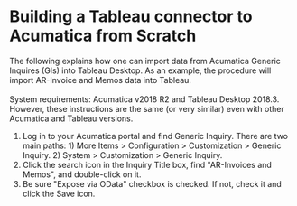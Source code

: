 # Building a Tableau connector to Acumatica from Scratch
The following explains how one can import data from Acumatica Generic Inquires (GIs) into Tableau Desktop. As an example, the procedure will import AR-Invoice and Memos data into Tableau. <br/><br/>
System requirements: Acumatica v2018 R2 and Tableau Desktop 2018.3. However, these instructions are the same (or very similar) even with other Acumatica and Tableau versions. <br/>
1. Log in to your Acumatica portal and find Generic Inquiry. There are two main paths: 1) More Items > Configuration > Customization > Generic Inquiry. 2) System > Customization > Generic Inquiry. 
2. Click the search icon in the Inquiry Title box, find "AR-Invoices and Memos", and double-click on it.
3. Be sure "Expose via OData" checkbox is checked. If not, check it and click the Save icon. 
